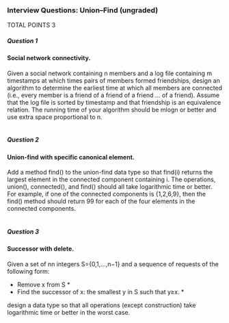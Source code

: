 ### Interview Questions: Union–Find (ungraded)
TOTAL POINTS 3
##### Question 1
#### Social network connectivity. <br />
Given a social network containing n members and a log file containing m timestamps at which times pairs of members formed friendships,
design an algorithm to determine the earliest time at which all members are connected (i.e., every member is a friend of a friend of a friend ... of a friend). 
Assume that the log file is sorted by timestamp and that friendship is an equivalence relation. The running time of your algorithm should be mlogn or better and 
use extra space proportional to n. <br /><br />

##### Question 2
#### Union-find with specific canonical element. <br />
Add a method find() to the union-find data type so that find(i) returns the largest element in the connected component
containing i. The operations, union(), connected(), and find() should all take logarithmic time or better. <br />
For example, if one of the connected components is {1,2,6,9}, then the find() method should return 99 for each of the four elements in the connected components. <br /><br />

##### Question 3
#### Successor with delete. <br />
Given a set of nn integers S={0,1,...,n−1} and a sequence of requests of the following form: <br />
   * Remove x from S * <br />
   * Find the successor of x: the smallest y in S such that y≥x. * <br />
   
design a data type so that all operations (except construction) take logarithmic time or better in the worst case. <br /><br /><br />
